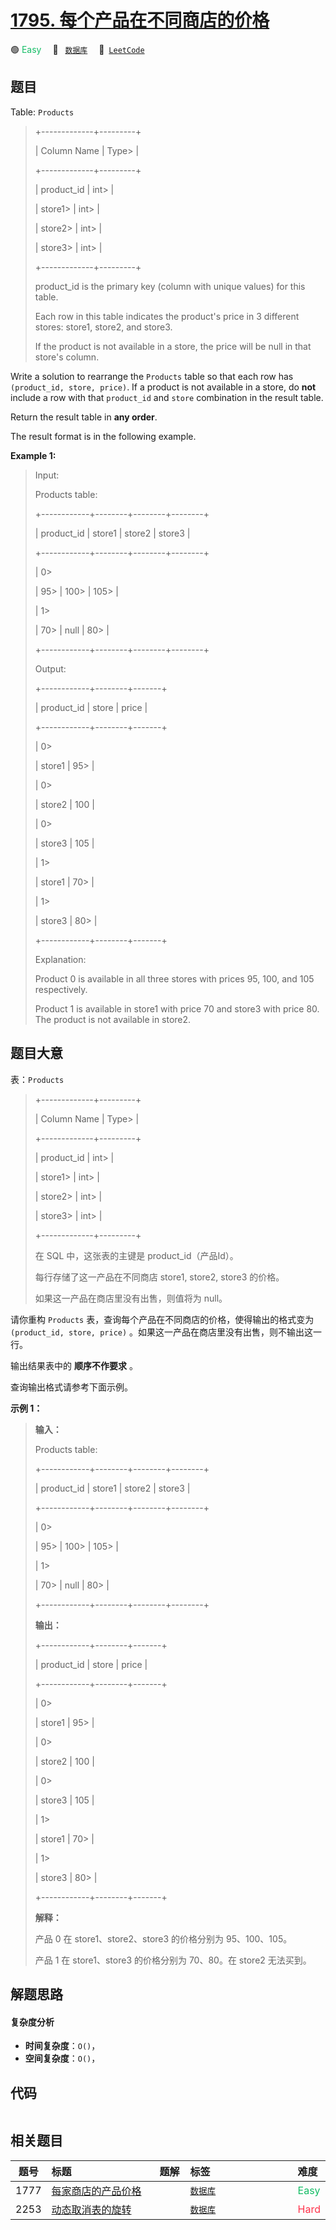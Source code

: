 # [1795. 每个产品在不同商店的价格](https://leetcode.com/problems/rearrange-products-table)

🟢 <font color=#15bd66>Easy</font>&emsp; 🔖&ensp; [`数据库`](/tag/database.md)&emsp; 🔗&ensp;[`LeetCode`](https://leetcode.com/problems/rearrange-products-table)

## 题目

Table: `Products`

> 
> 
> 
> 
> 
> +-------------+---------+
> 
> | Column Name | Type> 
> |
> 
> +-------------+---------+
> 
> | product_id  | int> 
>  |
> 
> | store1> 
>   | int> 
>  |
> 
> | store2> 
>   | int> 
>  |
> 
> | store3> 
>   | int> 
>  |
> 
> +-------------+---------+
> 
> product_id is the primary key (column with unique values) for this table.
> 
> Each row in this table indicates the product's price in 3 different stores: store1, store2, and store3.
> 
> If the product is not available in a store, the price will be null in that store's column.
> 
> 



Write a solution to rearrange the `Products` table so that each row has
`(product_id, store, price)`. If a product is not available in a store, do
**not** include a row with that `product_id` and `store` combination in the
result table.

Return the result table in **any order**.

The result format is in the following example.



**Example 1:**

> Input: 
> 
> Products table:
> 
> +------------+--------+--------+--------+
> 
> | product_id | store1 | store2 | store3 |
> 
> +------------+--------+--------+--------+
> 
> | 0> 
> > 
>   | 95> 
>  | 100> 
> | 105> 
> |
> 
> | 1> 
> > 
>   | 70> 
>  | null   | 80> 
>  |
> 
> +------------+--------+--------+--------+
> 
> Output: 
> 
> +------------+--------+-------+
> 
> | product_id | store  | price |
> 
> +------------+--------+-------+
> 
> | 0> 
> > 
>   | store1 | 95> 
> |
> 
> | 0> 
> > 
>   | store2 | 100   |
> 
> | 0> 
> > 
>   | store3 | 105   |
> 
> | 1> 
> > 
>   | store1 | 70> 
> |
> 
> | 1> 
> > 
>   | store3 | 80> 
> |
> 
> +------------+--------+-------+
> 
> Explanation: 
> 
> Product 0 is available in all three stores with prices 95, 100, and 105 respectively.
> 
> Product 1 is available in store1 with price 70 and store3 with price 80. The product is not available in store2.
> 
> 


## 题目大意

表：`Products`

> 
> 
> 
> 
> 
> +-------------+---------+
> 
> | Column Name | Type> 
> |
> 
> +-------------+---------+
> 
> | product_id  | int> 
>  |
> 
> | store1> 
>   | int> 
>  |
> 
> | store2> 
>   | int> 
>  |
> 
> | store3> 
>   | int> 
>  |
> 
> +-------------+---------+
> 
> 在 SQL 中，这张表的主键是 product_id（产品Id）。
> 
> 每行存储了这一产品在不同商店 store1, store2, store3 的价格。
> 
> 如果这一产品在商店里没有出售，则值将为 null。
> 
> 



请你重构 `Products` 表，查询每个产品在不同商店的价格，使得输出的格式变为`(product_id, store, price)`
。如果这一产品在商店里没有出售，则不输出这一行。

输出结果表中的 **顺序不作要求** 。

查询输出格式请参考下面示例。



**示例 1：**

> 
> 
> 
> 
> 
> **输入：**
> 
> Products table:
> 
> +------------+--------+--------+--------+
> 
> | product_id | store1 | store2 | store3 |
> 
> +------------+--------+--------+--------+
> 
> | 0> 
> > 
>   | 95> 
>  | 100> 
> | 105> 
> |
> 
> | 1> 
> > 
>   | 70> 
>  | null   | 80> 
>  |
> 
> +------------+--------+--------+--------+
> 
> **输出：**
> 
> +------------+--------+-------+
> 
> | product_id | store  | price |
> 
> +------------+--------+-------+
> 
> | 0> 
> > 
>   | store1 | 95> 
> |
> 
> | 0> 
> > 
>   | store2 | 100   |
> 
> | 0> 
> > 
>   | store3 | 105   |
> 
> | 1> 
> > 
>   | store1 | 70> 
> |
> 
> | 1> 
> > 
>   | store3 | 80> 
> |
> 
> +------------+--------+-------+
> 
> **解释：**
> 
> 产品 0 在 store1、store2、store3 的价格分别为 95、100、105。
> 
> 产品 1 在 store1、store3 的价格分别为 70、80。在 store2 无法买到。


## 解题思路

#### 复杂度分析

- **时间复杂度**：`O()`，
- **空间复杂度**：`O()`，

## 代码

```javascript

```

## 相关题目

<!-- prettier-ignore -->
| 题号 | 标题 | 题解 | 标签 | 难度 |
| :------: | :------ | :------: | :------ | :------ |
| 1777 | [每家商店的产品价格](https://leetcode.com/problems/products-price-for-each-store) |  |  [`数据库`](/tag/database.md) | <font color=#15bd66>Easy</font> |
| 2253 | [动态取消表的旋转](https://leetcode.com/problems/dynamic-unpivoting-of-a-table) |  |  [`数据库`](/tag/database.md) | <font color=#ff334b>Hard</font> |

<style>
.blue {
    background-color: #096dd9;
    padding: 0.25rem 0.5rem;
    margin: 0;
    font-size: 0.85em;
    border-radius: 3px;
    color: white;
    font-weight: 500;
}
table th:first-of-type { width: 10%; }
table th:nth-of-type(2) { width: 35%; }
table th:nth-of-type(3) { width: 10%; }
table th:nth-of-type(4) { width: 35%; }
table th:nth-of-type(5) { width: 10%; }
</style>
